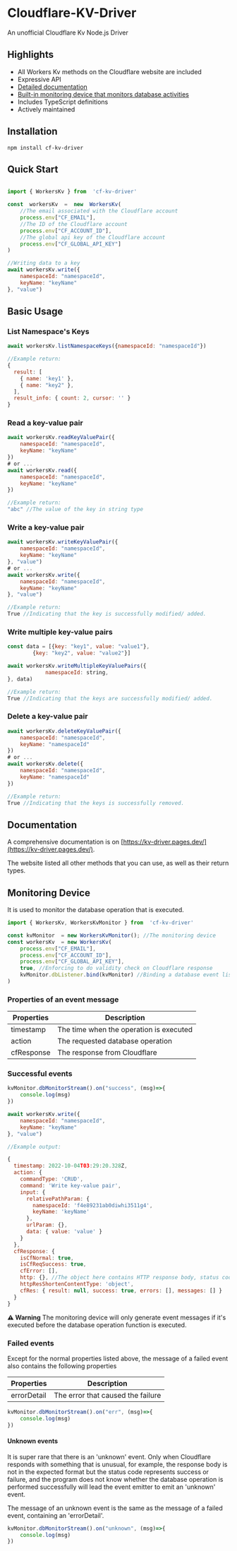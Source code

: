 # Cloudflare-KV-Driver

An unofficial Cloudflare Kv Node.js Driver

## Highlights
- All Workers Kv methods on the Cloudflare website are included
- Expressive API
- [Detailed documentation](#documentation)
- [Built-in monitoring device that monitors database activities](#monitoring-device)
- Includes TypeScript definitions
- Actively maintained

## Installation

```
npm install cf-kv-driver
```

## Quick Start

```js

import { WorkersKv } from  'cf-kv-driver'

const  workersKv  =  new  WorkersKv(
	//The email associated with the Cloudflare account
	process.env["CF_EMAIL"],
	//The ID of the Cloudflare account
	process.env["CF_ACCOUNT_ID"],
	//The global api key of the Cloudflare account
	process.env["CF_GLOBAL_API_KEY"]
)

//Writing data to a key
await workersKv.write({
	namespaceId: "namespaceId",
	keyName: "keyName"
}, "value")
```

## Basic Usage



### List Namespace's Keys

```js
await workersKv.listNamespaceKeys({namespaceId: "namespaceId"})
```

```js
//Example return:
{
  result: [
    { name: 'key1' },
    { name: "key2" },
  ],
  result_info: { count: 2, cursor: '' }
}
```

### Read a key-value pair

```js
await workersKv.readKeyValuePair({
	namespaceId: "namespaceId",
	keyName: "keyName"
})
# or ...
await workersKv.read({
	namespaceId: "namespaceId",
	keyName: "keyName"
})
```

```js
//Example return:
"abc" //The value of the key in string type
```


### Write a key-value pair

```js
await workersKv.writeKeyValuePair({
	namespaceId: "namespaceId",
	keyName: "keyName"
}, "value")
# or ...
await workersKv.write({
	namespaceId: "namespaceId",
	keyName: "keyName"
}, "value")
```

```js
//Example return:
True //Indicating that the key is successfully modified/ added.
```

### Write multiple key-value pairs

```js
const data = [{key: "key1", value: "value1"}, 
		{key: "key2", value: "value2"}]

await workersKv.writeMultipleKeyValuePairs({
            namespaceId: string,
}, data)
```

```js
//Example return:
True //Indicating that the keys are successfully modified/ added.
```

### Delete a key-value pair

```js
await workersKv.deleteKeyValuePair({
	namespaceId: "namespaceId",
	keyName: "namespaceId"
})
# or ...
await workersKv.delete({
	namespaceId: "namespaceId",
	keyName: "namespaceId"
})
```

```js
//Example return:
True //Indicating that the keys is successfully removed.
```

## Documentation
A comprehensive documentation is on [https://kv-driver.pages.dev/](https://kv-driver.pages.dev/).

The website listed all other methods that you can use, as well as their return types.


## Monitoring Device
It is used to monitor the database operation that is executed.

```js
import { WorkersKv, WorkersKvMonitor } from  'cf-kv-driver'

const kvMonitor  = new WorkersKvMonitor(); //The monitoring device
const workersKv  = new WorkersKv(
	process.env["CF_EMAIL"],
	process.env["CF_ACCOUNT_ID"],
	process.env["CF_GLOBAL_API_KEY"],
	true, //Enforcing to do validity check on Cloudflare response
	kvMonitor.dbListener.bind(kvMonitor) //Binding a database event listener to the driver
)
```
### Properties of  an event message
| Properties | Description |
|--|--|
| timestamp | The time when the operation is executed |
| action | The requested database operation |
| cfResponse | The response from Cloudflare

### Successful events

```js
kvMonitor.dbMonitorStream().on("success", (msg)=>{
	console.log(msg)
})

await workersKv.write({
	namespaceId: "namespaceId",
	keyName: "keyName"
}, "value")
```

```js
//Example output: 

{
  timestamp: 2022-10-04T03:29:20.328Z, 
  action: {
    commandType: 'CRUD',
    command: 'Write key-value pair',
    input: {
      relativePathParam: {
        namespaceId: 'f4e89231ab0diwhi3511g4',
        keyName: 'keyName'
      },
      urlParam: {},
      data: { value: 'value' }
    }
  },
  cfResponse: {
    isCfNormal: true,
    isCfReqSuccess: true,
    cfError: [],
    http: {}, //The object here contains HTTP response body, status code, and headers.
    httpResShortenContentType: 'object',
    cfRes: { result: null, success: true, errors: [], messages: [] }
  }
}
```

**:warning: Warning**
The monitoring device will only generate event messages if it's executed before the database operation function is executed.

### Failed events
 
 Except for the normal properties listed above, the message of a failed event also contains the following properties
 
 | Properties | Description |
 | -- | -- |
 | errorDetail | The error that caused the failure |
 
```js
kvMonitor.dbMonitorStream().on("err", (msg)=>{
	console.log(msg)
})
```

#### Unknown events
 
It is super rare that there is an 'unknown' event. Only when Cloudflare responds with something that is unusual, for example, the response body is not in the expected format but the status code represents success or failure, and the program does not know whether the database operation is performed successfully will lead the event emitter to emit an 'unknown' event.

The message of an unknown event is the same as the message of a failed event, containing an 'errorDetail'.
 
```js
kvMonitor.dbMonitorStream().on("unknown", (msg)=>{
	console.log(msg)
})
```
